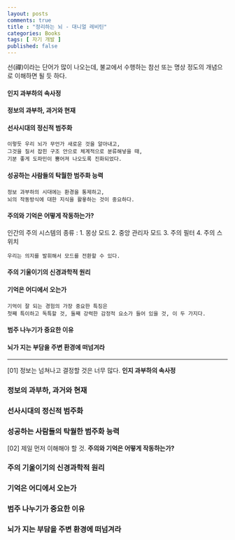 ```yaml
---
layout: posts
comments: true
title : "정리하는 뇌 - 대니얼 레비틴"
categories: Books
tags: [ 자기 개발 ]
published: false
---
```


선(禪)이라는 단어가 많이 나오는데, 불교에서 수행하는 참선 또는 명상 정도의 개념으로 이해하면 될 듯 하다.

#### 인지 과부하의 속사정

#### 정보의 과부하, 과거와 현재

#### 선사시대의 정신적 범주화

```text
이렇듯 우리 뇌가 무언가 새로운 것을 알아내고,
그것을 질서 잡힌 구조 안으로 체계적으로 분류해넣을 때,
기분 좋게 도파민이 뿜어져 나오도록 진화되었다.
```

#### 성공하는 사람들의 탁월한 범주화 능력

```text
정보 과부하의 시대에는 환경을 통제하고,
뇌의 작동방식에 대한 지식을 활욯하는 것이 중요하다.
```

#### 주의와 기억은 어떻게 작동하는가?

인간의 주의 시스템의 종류
 : 1. 몽상 모드
   2. 중앙 관리자 모드
   3. 주의 필터
   4. 주의 스위치

```text
우리는 의지를 발휘해서 모드를 전환할 수 있다.
```

#### 주의 기울이기의 신경과학적 원리

#### 기억은 어디에서 오는가

```text
기억이 잘 되는 경험의 가장 중요한 특징은 
첫째 특이하고 독특할 것, 둘째 강력한 감정적 요소가 들어 있을 것, 이 두 가지다.
```

#### 범주 나누기가 중요한 이유

#### 뇌가 지는 부담을 주변 환경에 떠넘겨라

---
[01] 정보는 넘쳐나고 결정할 것은 너무 많다. **인지 과부하의 속사정**

### 정보의 과부하, 과거와 현재

### 선사시대의 정신적 범주화

### 성공하는 사람들의 탁월한 범주화 능력

[02] 제일 먼저 이해해야 할 것. **주의와 기억은 어떻게 작동하는가?**

### 주의 기울이기의 신경과학적 원리

### 기억은 어디에서 오는가

### 범주 나누기가 중요한 이유

### 뇌가 지는 부담을 주변 환경에 떠넘겨라
